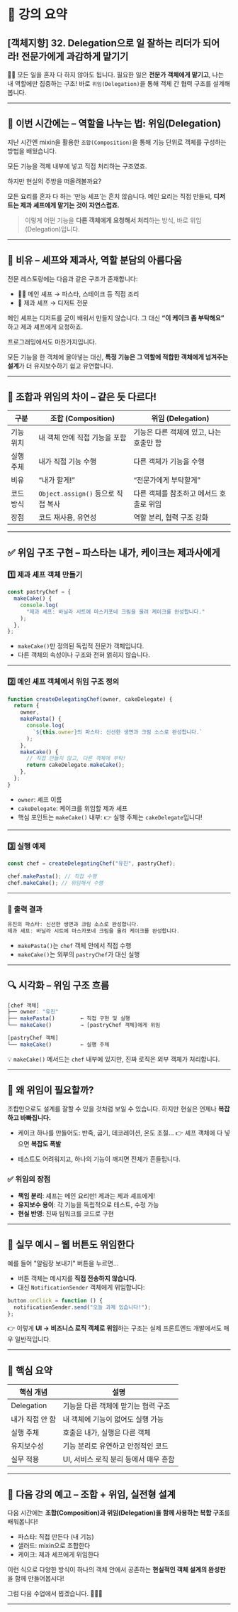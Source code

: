 # 📘 강의 요약

## \[객체지향] 32. Delegation으로 일 잘하는 리더가 되어라! 전문가에게 과감하게 맡기기

👨‍🍳 모든 일을 혼자 다 하지 않아도 됩니다.
필요한 일은 **전문가 객체에게 맡기고**, 나는 내 역할에만 집중하는 구조!
바로 `위임(Delegation)`을 통해 객체 간 협력 구조를 설계해봅니다.

---

## 🧠 이번 시간에는 – 역할을 나누는 법: 위임(Delegation)

지난 시간엔 mixin을 활용한 `조합(Composition)`을 통해
기능 단위로 객체를 구성하는 방법을 배웠습니다.

모든 기능을 객체 내부에 넣고 직접 처리하는 구조였죠.

하지만 현실의 주방을 떠올려볼까요?

모든 요리를 혼자 다 하는 ‘만능 셰프’는 흔치 않습니다.
메인 요리는 직접 만들되, **디저트는 제과 셰프에게 맡기는 것이 자연스럽죠.**

> 이렇게 어떤 기능을 **다른 객체에게 요청해서 처리**하는 방식,
> 바로 위임(Delegation)입니다.

---

## 🍱 비유 – 셰프와 제과사, 역할 분담의 아름다움

전문 레스토랑에는 다음과 같은 구조가 존재합니다:

- 👨‍🍳 메인 셰프 → 파스타, 스테이크 등 직접 조리
- 🧁 제과 셰프 → 디저트 전문

메인 셰프는 디저트를 굳이 배워서 만들지 않습니다.
그 대신 **“이 케이크 좀 부탁해요”** 하고 제과 셰프에게 요청하죠.

프로그래밍에서도 마찬가지입니다.

모든 기능을 한 객체에 몰아넣는 대신,
**특정 기능은 그 역할에 적합한 객체에게 넘겨주는 설계**가 더 유지보수하기 쉽고 유연합니다.

---

## 🧩 조합과 위임의 차이 – 같은 듯 다르다!

| 구분      | 조합 (Composition)                 | 위임 (Delegation)                       |
| --------- | ---------------------------------- | --------------------------------------- |
| 기능 위치 | 내 객체 안에 직접 기능을 포함      | 기능은 다른 객체에 있고, 나는 호출만 함 |
| 실행 주체 | 내가 직접 기능 수행                | 다른 객체가 기능을 수행                 |
| 비유      | “내가 할게!”                       | “전문가에게 부탁할게”                   |
| 코드 방식 | `Object.assign()` 등으로 직접 복사 | 다른 객체를 참조하고 메서드 호출로 위임 |
| 장점      | 코드 재사용, 유연성                | 역할 분리, 협력 구조 강화               |

---

## ✅ 위임 구조 구현 – 파스타는 내가, 케이크는 제과사에게

### 1️⃣ 제과 셰프 객체 만들기

```js
const pastryChef = {
  makeCake() {
    console.log(
      "제과 셰프: 바닐라 시트에 마스카포네 크림을 올려 케이크를 완성합니다."
    );
  },
};
```

- `makeCake()`만 정의된 독립적 전문가 객체입니다.
- 다른 객체의 속성이나 구조와 전혀 얽히지 않습니다.

---

### 2️⃣ 메인 셰프 객체에서 위임 구조 정의

```js
function createDelegatingChef(owner, cakeDelegate) {
  return {
    owner,
    makePasta() {
      console.log(
        `${this.owner}의 파스타: 신선한 생면과 크림 소스로 완성합니다.`
      );
    },
    makeCake() {
      // 직접 만들지 않고, 다른 객체에 부탁!
      return cakeDelegate.makeCake();
    },
  };
}
```

- `owner`: 셰프 이름
- `cakeDelegate`: 케이크를 위임할 제과 셰프
- 핵심 포인트는 `makeCake()` 내부:
  👉 실행 주체는 `cakeDelegate`입니다!

---

### 3️⃣ 실행 예제

```js
const chef = createDelegatingChef("유진", pastryChef);

chef.makePasta(); // 직접 수행
chef.makeCake(); // 위임해서 수행
```

---

### 🧪 출력 결과

```js
유진의 파스타: 신선한 생면과 크림 소스로 완성합니다.
제과 셰프: 바닐라 시트에 마스카포네 크림을 올려 케이크를 완성합니다.
```

- `makePasta()`는 `chef` 객체 안에서 직접 수행
- `makeCake()`는 외부의 `pastryChef`가 대신 실행

---

## 🔍 시각화 – 위임 구조 흐름

```js
[chef 객체]
├── owner: "유진"
├── makePasta()        ← 직접 구현 및 실행
└── makeCake()         → [pastryChef 객체]에게 위임

[pastryChef 객체]
└── makeCake()         ← 실행 주체
```

💡 `makeCake()` 메서드는 `chef` 내부에 있지만,
진짜 로직은 외부 객체가 처리합니다.

---

## 🧠 왜 위임이 필요할까?

조합만으로도 설계를 잘할 수 있을 것처럼 보일 수 있습니다.
하지만 현실은 언제나 **복잡하고 바빠집니다.**

- 케이크 하나를 만들어도: 반죽, 굽기, 데코레이션, 온도 조절…
  👉 셰프 객체에 다 넣으면 **복잡도 폭발**

- 테스트도 어려워지고, 하나의 기능이 깨지면 전체가 흔들립니다.

### ✅ 위임의 장점

- **책임 분리**: 셰프는 메인 요리만! 제과는 제과 셰프에게!
- **유지보수 용이**: 각 기능을 독립적으로 테스트, 수정 가능
- **현실 반영**: 진짜 팀워크를 코드로 구현

---

## 🧠 실무 예시 – 웹 버튼도 위임한다

예를 들어 "알림장 보내기" 버튼을 누르면…

- 버튼 객체는 메시지를 **직접 전송하지 않습니다.**
- 대신 `NotificationSender` 객체에게 위임합니다:

```js
button.onClick = function () {
  notificationSender.send("오늘 과제 있습니다!");
};
```

👉 이렇게 **UI → 비즈니스 로직 객체로 위임**하는 구조는
실제 프론트엔드 개발에서도 매우 일반적입니다.

---

## 📌 핵심 요약

| 핵심 개념       | 설명                                  |
| --------------- | ------------------------------------- |
| Delegation      | 기능을 다른 객체에 맡기는 협력 구조   |
| 내가 직접 안 함 | 내 객체에 기능이 없어도 실행 가능     |
| 실행 주체       | 호출은 내가, 실행은 다른 객체         |
| 유지보수성      | 기능 분리로 유연하고 안정적인 코드    |
| 실무 적용       | UI, 서비스 로직 분리 등에서 매우 흔함 |

---

## 🚀 다음 강의 예고 – 조합 + 위임, 실전형 설계

다음 시간에는
**조합(Composition)과 위임(Delegation)을 함께 사용하는 복합 구조**를 배워봅니다!

- 파스타: 직접 만든다 (내 기능)
- 샐러드: mixin으로 조합한다
- 케이크: 제과 셰프에게 위임한다

이런 식으로 다양한 방식이 하나의 객체 안에서 공존하는
**현실적인 객체 설계의 완성판**을 함께 만들어봅시다!

그럼 다음 수업에서 뵙겠습니다. 🍝🍰✨

---
